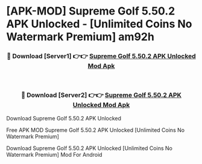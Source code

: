 # [APK-MOD] Supreme Golf 5.50.2 APK Unlocked - [Unlimited Coins No Watermark Premium] am92h



<div align="center">
<h3>🔴 Download [Server1] 👉👉 <a href="https://momento.my/?title=Supreme_Golf_5.50.2_APK_Unlocked">Supreme Golf 5.50.2 APK Unlocked Mod Apk</a></h3><br>

<h3>🔴 Download [Server2] 👉👉 <a href="https://momento.my/?title=Supreme_Golf_5.50.2_APK_Unlocked">Supreme Golf 5.50.2 APK Unlocked Mod Apk</a></h3>
</div>



Download Supreme Golf 5.50.2 APK Unlocked 

Free APK MOD Supreme Golf 5.50.2 APK Unlocked [Unlimited Coins No Watermark Premium]

Download Supreme Golf 5.50.2 APK Unlocked [Unlimited Coins No Watermark Premium] Mod For Android
